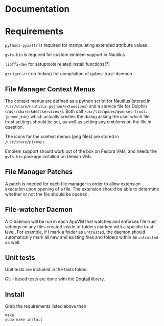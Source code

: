 # Documentation

# Requirements

`python3-pyxattr` is required for manipulating extended attribute values

`gvfs-bin` is required for custom emblem support in Nautilus

`libffi-dev` for setuptools related install functions(?)

`g++` (`gcc-c++` on fedora) for compilation of qubes-trust-daemon

## File Manager Context Menus

The context menus are defined as a python script for Nautilus (stored in
`/usr/share/nautilus-python/extensions`) and a service file for Dolphin
(`/usr/share/kde4/services/`). Both call
`/usr/lib/qubes/qvm-set-trust.{gnome,kde}` which actually creates the dialog
asking the user which file trust settings should be set, as well as setting any
emblems on the file in question.

The icons for the context menus (png files) are stored in `/usr/share/pixmaps`.

Emblem support should work out of the box on Fedora VMs, and needs the
`gvfs-bin` package installed on Debian VMs.

## File Manager Patches

A patch is needed for each file manager in order to allow extension execution
upon opening of a file. The extension should be able to determine whether or not
the file should be opened.

## File-watcher Daemon

A C daemon will be run in each AppVM that watches and enforces file trust
settings on any files created inside of folders marked with a specific trust
level. For example, if I mark a folder as `untrusted`, the daemon should
automatically mark all new and existing files and folders within as `untrusted`
as well.

## Unit tests

Unit tests are included in the tests folder.

GUI-based tests are done with the
[Dogtail](https://gitlab.com/dogtail/dogtail) library.

## Install

Grab the requirements listed above then:

```
make
sudo make install
```
